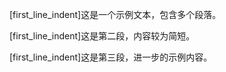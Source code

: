 [first_line_indent]这是一个示例文本，包含多个段落。

[first_line_indent]这是第二段，内容较为简短。

[first_line_indent]这是第三段，进一步的示例内容。